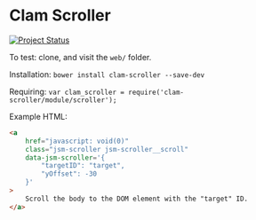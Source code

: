 # Clam Scroller
[![Project Status](http://stillmaintained.com/ZeeCoder/clam-scroller.png)](http://stillmaintained.com/ZeeCoder/clam-scroller)

To test: clone, and visit the `web/` folder.

Installation: `bower install clam-scroller --save-dev`

Requiring: `var clam_scroller = require('clam-scroller/module/scroller');`

Example HTML:
```html
<a
    href="javascript: void(0)"
    class="jsm-scroller jsm-scroller__scroll"
    data-jsm-scroller='{
        "targetID": "target",
        "yOffset": -30
    }'
>
    Scroll the body to the DOM element with the "target" ID.
</a>
```
